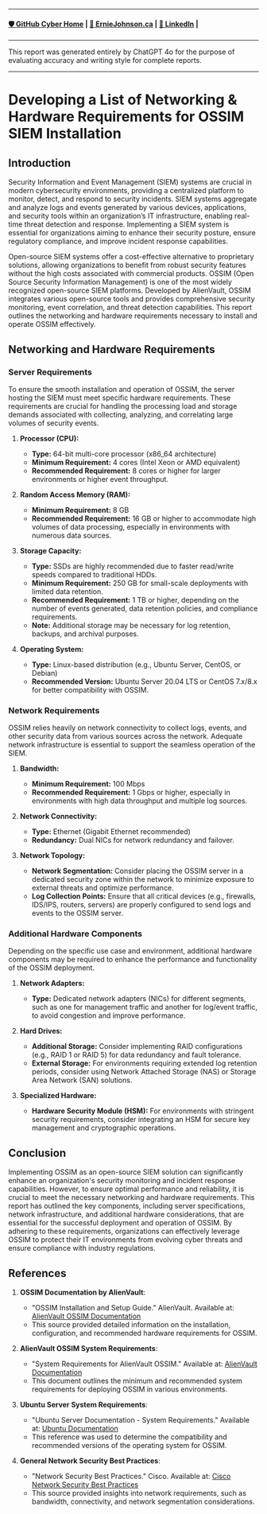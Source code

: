 
---
#### [🛡️ GitHub Cyber Home](https://www.github.com/ej8899/cyber101) | [🏡 ErnieJohnson.ca](https://www.erniejohnson.ca) | [💬 LinkedIn](https://www.linkedin.com/in/ernie-johnson/) |
--- 

This report was generated entirely by ChatGPT 4o for the purpose of evaluating accuracy and writing style for complete reports.

---


# Developing a List of Networking & Hardware Requirements for OSSIM SIEM Installation

## Introduction

Security Information and Event Management (SIEM) systems are crucial in modern cybersecurity environments, providing a centralized platform to monitor, detect, and respond to security incidents. SIEM systems aggregate and analyze logs and events generated by various devices, applications, and security tools within an organization’s IT infrastructure, enabling real-time threat detection and response. Implementing a SIEM system is essential for organizations aiming to enhance their security posture, ensure regulatory compliance, and improve incident response capabilities.

Open-source SIEM systems offer a cost-effective alternative to proprietary solutions, allowing organizations to benefit from robust security features without the high costs associated with commercial products. OSSIM (Open Source Security Information Management) is one of the most widely recognized open-source SIEM platforms. Developed by AlienVault, OSSIM integrates various open-source tools and provides comprehensive security monitoring, event correlation, and threat detection capabilities. This report outlines the networking and hardware requirements necessary to install and operate OSSIM effectively.

## Networking and Hardware Requirements

### Server Requirements

To ensure the smooth installation and operation of OSSIM, the server hosting the SIEM must meet specific hardware requirements. These requirements are crucial for handling the processing load and storage demands associated with collecting, analyzing, and correlating large volumes of security events.

1. **Processor (CPU):**
   - **Type:** 64-bit multi-core processor (x86_64 architecture)
   - **Minimum Requirement:** 4 cores (Intel Xeon or AMD equivalent)
   - **Recommended Requirement:** 8 cores or higher for larger environments or higher event throughput.

2. **Random Access Memory (RAM):**
   - **Minimum Requirement:** 8 GB
   - **Recommended Requirement:** 16 GB or higher to accommodate high volumes of data processing, especially in environments with numerous data sources.

3. **Storage Capacity:**
   - **Type:** SSDs are highly recommended due to faster read/write speeds compared to traditional HDDs.
   - **Minimum Requirement:** 250 GB for small-scale deployments with limited data retention.
   - **Recommended Requirement:** 1 TB or higher, depending on the number of events generated, data retention policies, and compliance requirements.
   - **Note:** Additional storage may be necessary for log retention, backups, and archival purposes.

4. **Operating System:**
   - **Type:** Linux-based distribution (e.g., Ubuntu Server, CentOS, or Debian)
   - **Recommended Version:** Ubuntu Server 20.04 LTS or CentOS 7.x/8.x for better compatibility with OSSIM.

### Network Requirements

OSSIM relies heavily on network connectivity to collect logs, events, and other security data from various sources across the network. Adequate network infrastructure is essential to support the seamless operation of the SIEM.

1. **Bandwidth:**
   - **Minimum Requirement:** 100 Mbps
   - **Recommended Requirement:** 1 Gbps or higher, especially in environments with high data throughput and multiple log sources.

2. **Network Connectivity:**
   - **Type:** Ethernet (Gigabit Ethernet recommended)
   - **Redundancy:** Dual NICs for network redundancy and failover.

3. **Network Topology:**
   - **Network Segmentation:** Consider placing the OSSIM server in a dedicated security zone within the network to minimize exposure to external threats and optimize performance.
   - **Log Collection Points:** Ensure that all critical devices (e.g., firewalls, IDS/IPS, routers, servers) are properly configured to send logs and events to the OSSIM server.

### Additional Hardware Components

Depending on the specific use case and environment, additional hardware components may be required to enhance the performance and functionality of the OSSIM deployment.

1. **Network Adapters:**
   - **Type:** Dedicated network adapters (NICs) for different segments, such as one for management traffic and another for log/event traffic, to avoid congestion and improve performance.

2. **Hard Drives:**
   - **Additional Storage:** Consider implementing RAID configurations (e.g., RAID 1 or RAID 5) for data redundancy and fault tolerance.
   - **External Storage:** For environments requiring extended log retention periods, consider using Network Attached Storage (NAS) or Storage Area Network (SAN) solutions.

3. **Specialized Hardware:**
   - **Hardware Security Module (HSM):** For environments with stringent security requirements, consider integrating an HSM for secure key management and cryptographic operations.

## Conclusion

Implementing OSSIM as an open-source SIEM solution can significantly enhance an organization's security monitoring and incident response capabilities. However, to ensure optimal performance and reliability, it is crucial to meet the necessary networking and hardware requirements. This report has outlined the key components, including server specifications, network infrastructure, and additional hardware considerations, that are essential for the successful deployment and operation of OSSIM. By adhering to these requirements, organizations can effectively leverage OSSIM to protect their IT environments from evolving cyber threats and ensure compliance with industry regulations.

## References

1. **OSSIM Documentation by AlienVault**:
   - "OSSIM Installation and Setup Guide." AlienVault. Available at: [AlienVault OSSIM Documentation](https://cybersecurity.att.com/documentation/usm-appliance/ossim/)
   - This source provided detailed information on the installation, configuration, and recommended hardware requirements for OSSIM.

2. **AlienVault OSSIM System Requirements**:
   - "System Requirements for AlienVault OSSIM." Available at: [AlienVault Documentation](https://cybersecurity.att.com/documentation/usm-appliance/sizing/)
   - This document outlines the minimum and recommended system requirements for deploying OSSIM in various environments.

3. **Ubuntu Server System Requirements**:
   - "Ubuntu Server Documentation - System Requirements." Available at: [Ubuntu Documentation](https://help.ubuntu.com/lts/installation-guide/amd64/ch02s05.html)
   - This reference was used to determine the compatibility and recommended versions of the operating system for OSSIM.

4. **General Network Security Best Practices**:
   - "Network Security Best Practices." Cisco. Available at: [Cisco Network Security Best Practices](https://www.cisco.com/c/en/us/products/security/best-practices-network-security.html)
   - This source provided insights into network requirements, such as bandwidth, connectivity, and network segmentation considerations.
